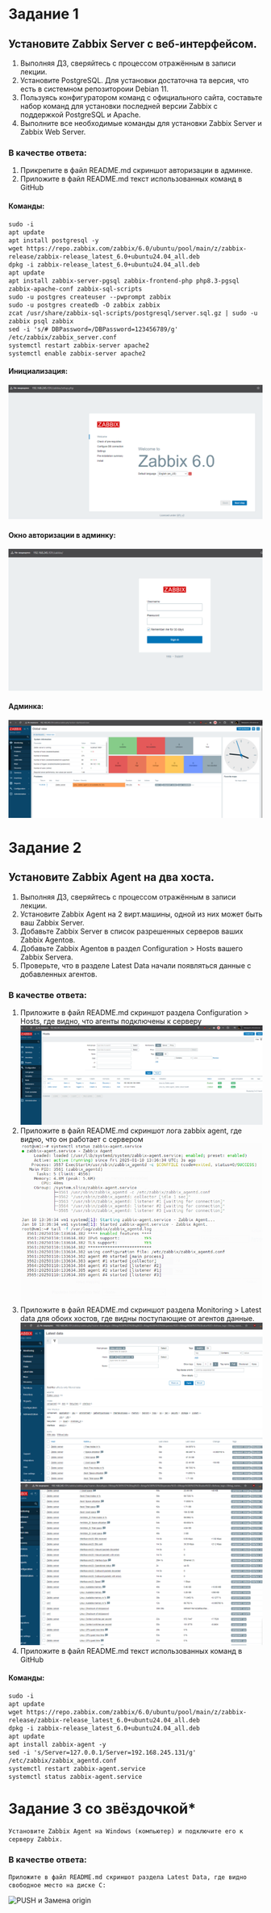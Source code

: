 # Задание 1

## Установите Zabbix Server с веб-интерфейсом.

1. Выполняя ДЗ, сверяйтесь с процессом отражённым в записи лекции.
2. Установите PostgreSQL. Для установки достаточна та версия, что есть в системном репозитороии Debian 11.
3. Пользуясь конфигуратором команд с официального сайта, составьте набор команд для установки последней версии Zabbix с поддержкой PostgreSQL и Apache.
4. Выполните все необходимые команды для установки Zabbix Server и Zabbix Web Server.
### В качестве ответа:
1. Прикрепите в файл README.md скриншот авторизации в админке.
2. Приложите в файл README.md текст использованных команд в GitHub
#### Команды:
    sudo -i
    apt update
    apt install postgresql -y
    wget https://repo.zabbix.com/zabbix/6.0/ubuntu/pool/main/z/zabbix-release/zabbix-release_latest_6.0+ubuntu24.04_all.deb
    dpkg -i zabbix-release_latest_6.0+ubuntu24.04_all.deb
    apt update
    apt install zabbix-server-pgsql zabbix-frontend-php php8.3-pgsql zabbix-apache-conf zabbix-sql-scripts
    sudo -u postgres createuser --pwprompt zabbix
    sudo -u postgres createdb -O zabbix zabbix
    zcat /usr/share/zabbix-sql-scripts/postgresql/server.sql.gz | sudo -u zabbix psql zabbix
    sed -i 's/# DBPassword=/DBPassword=123456789/g' /etc/zabbix/zabbix_server.conf
    systemctl restart zabbix-server apache2
    systemctl enable zabbix-server apache2

#### Инициализация:
![1](img/1.png)
#### Окно авторизации в админку:
![2](img/2.png)
#### Админка:
![3](img/3.png)

# Задание 2

## Установите Zabbix Agent на два хоста.

1. Выполняя ДЗ, сверяйтесь с процессом отражённым в записи лекции.
2. Установите Zabbix Agent на 2 вирт.машины, одной из них может быть ваш Zabbix Server.
3. Добавьте Zabbix Server в список разрешенных серверов ваших Zabbix Agentов.
4. Добавьте Zabbix Agentов в раздел Configuration > Hosts вашего Zabbix Servera.
5. Проверьте, что в разделе Latest Data начали появляться данные с добавленных агентов.
### В качестве ответа:
1. Приложите в файл README.md скриншот раздела Configuration > Hosts, где видно, что агенты подключены к серверу
![4](img/4.png)
2. Приложите в файл README.md скриншот лога zabbix agent, где видно, что он работает с сервером
![5](img/5.png)
3. Приложите в файл README.md скриншот раздела Monitoring > Latest data для обоих хостов, где видны поступающие от агентов данные.
![6-1](img/6-1.png)
![6-2](img/6-2.png)
4. Приложите в файл README.md текст использованных команд в GitHub
#### Команды:
    sudo -i
    apt update
    wget https://repo.zabbix.com/zabbix/6.0/ubuntu/pool/main/z/zabbix-release/zabbix-release_latest_6.0+ubuntu24.04_all.deb
    dpkg -i zabbix-release_latest_6.0+ubuntu24.04_all.deb
    apt update
    apt install zabbix-agent -y
    sed -i 's/Server=127.0.0.1/Server=192.168.245.131/g' /etc/zabbix/zabbix_agentd.conf
    systemctl restart zabbix-agent.service
    systemctl status zabbix-agent.service

# Задание 3 со звёздочкой*

    Установите Zabbix Agent на Windows (компьютер) и подключите его к серверу Zabbix.
### В качестве ответа:
    Приложите в файл README.md скриншот раздела Latest Data, где видно свободное место на диске C:
![PUSH и Замена origin](img/Screenshot_3.png)
